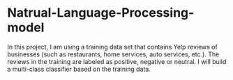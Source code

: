 # Natrual-Language-Processing-model
In this project, I am using a training data set that contains Yelp reviews of businesses (such as restaurants, home services, auto services, etc.). The reviews in the training are labeled as positive, negative or neutral. I will build a multi-class classifier based on the training data.
